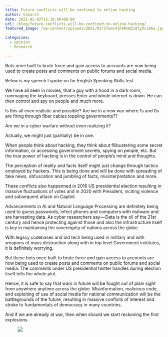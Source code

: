```yaml
---
title: Future conflicts will be confined to online hacking
author: Vimarsh
date: 2021-02-02T15:10:00+00:00
url: /blog/future-conflicts-will-be-confined-to-online-hacking/
featured_image: /wp-content/uploads/2021/02/1Tums41FARnW23dtyXsi86w.jpg

categories:
  - Opinion
  - Research

---
```

 

Bots once built to brute force and gain access to accounts are now being used to create posts and comments on public forums and social&nbsp;media.

Below is my speech I spoke on for English Speaking Skills&nbsp;test.

We have all seen in movies, that a guy with a hood in a dark room, rummaging the keyboard, presses Enter and whole internet is down. He can then control and spy on people and much&nbsp;more.

Is this all even realistic and possible? Are we in a new war where 1s and 0s are firing through fiber cables toppling governments??

Are we in a cyber warfare without even realizing it?

Actually, we might just (partially) be in&nbsp;one.

When people think about hacking, they think about filibustering some secret information, or accessing government secrets, spying on people, etc. But the true power of hacking is in the control of people’s mind and thoughts.

The perception of reality and facts itself might just change through tactics employed by hackers. This is being done and will be done with spreading of fake news, obfuscation and jumbling of facts, misinterpretation and&nbsp;more.

These conflicts also happenned in 2016 US presidential election resulting in massive fluctuations of votes and in 2020 with President, inciting violence and subsequent attack on&nbsp;Capitol.

Advancements in AI and Natural Language Processing are definitely being used to guess passwords, infect phones and computers with malware and are harvesting data. As cyber researchers say — Data is the oil of the 21st century and hence protecting against those and also the infrastructure itself is key in maintaining the sovereignty of nations across the&nbsp;globe.

With legacy codebases and old tech being used in military and with weapons of mass destruction along with in top level Government institutes, it is definitely worrying.

But these bots once built to brute force and gain access to accounts are now being used to create posts and comments on public forums and social media. The comments under US presidential twitter handles during election itself tells the whole&nbsp;plot.

Hence, it is safe to say that wars in future will be fought out of plain sight from anywhere anytime across the globe. Misinformation, malicious code, and exploiting of use of social media for national communication will be the battlegrounds of the future, resulting in massive conflicts of interest and stroke to fundamentals of democracy in many countries.

And if we are already at war, then when should we start reckoning the first explosions.<figure class="wp-block-image">

![][1] </figure>

 [1]: https://vimarsh.info/wp-content/uploads/2021/02/img_6022bbb90f0aa.gif